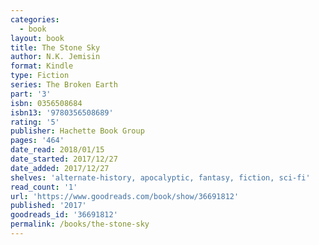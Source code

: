 ```yaml
---
categories:
  - book
layout: book
title: The Stone Sky
author: N.K. Jemisin
format: Kindle
type: Fiction
series: The Broken Earth
part: '3'
isbn: 0356508684
isbn13: '9780356508689'
rating: '5'
publisher: Hachette Book Group
pages: '464'
date_read: 2018/01/15
date_started: 2017/12/27
date_added: 2017/12/27
shelves: 'alternate-history, apocalyptic, fantasy, fiction, sci-fi'
read_count: '1'
url: 'https://www.goodreads.com/book/show/36691812'
published: '2017'
goodreads_id: '36691812'
permalink: /books/the-stone-sky
---
```




